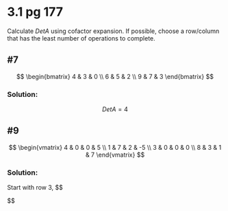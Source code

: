 # 3.1 pg 177
Calculate $Det A$ using cofactor expansion. If possible, choose a row/column that has the least number of operations to complete.

## #7
$$
\begin{bmatrix}
4 & 3 & 0 \\
6 & 5 & 2 \\
9 & 7 & 3
\end{bmatrix}
$$
### Solution:
$$
Det A = 4
$$

## #9
$$
\begin{vmatrix}
4 & 0 & 0 & 5 \\
1 & 7 & 2 & -5 \\
3 & 0 & 0 & 0 \\
8 & 3 & 1 & 7
\end{vmatrix}
$$
### Solution:
Start with row 3,
$$

$$